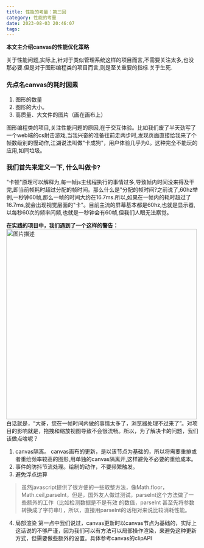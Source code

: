 ```yaml
---
title: 性能的考量：第三回
category: 性能的考量
date: 2023-08-03 20:46:07
tags:
---
```


**本文主介绍canvas的性能优化策略**

关于性能问题,实际上,针对于类似管理系统这样的项目而言,不需要关注太多,也没那必要.但是对于图形编程类的项目而言,则是至关重要的指标.关乎生死.
### 先点名canvas的耗时因素
1. 图形的数量
2. 图形的大小。
3. 高质量、大文件的图片（画在画布上）

图形编程类的项目,关注性能问题的原因,在于交互体验。比如我们废了半天劲写了一个web端的cs射击游戏,当我兴奋的准备往前走两步时,发现页面直接给我来了个帧数级别的慢动作,江湖说法叫做"卡成狗"，用户体验几乎为0。这种完全不能玩的应用,如同垃圾。

### 我们首先来定义一下, 什么叫做卡?
"卡顿"原理可以解释为,每一帧js主线程执行的事情过多,导致帧内时间没来得及干完,即当前帧耗时超过分配的帧时间。那么什么是"分配的帧时间?之前说了,60hz举例,一秒钟60帧,那么一帧的时间大约在16.7ms.所以,如果在一帧内的耗时超过了16.7ms,就会出现视觉层面的"卡"。目前主流的屏幕基本都是60hz,也就是显示器,以每秒60次的频率闪频,也就是一秒钟会有60帧,但我们人眼无法察觉。

**在实践的项目中，我们遇到了一个这样的警告：**
<img src="/img/p2.webp" alt="图片描述" width="500">
白话就是，“大哥，您在一帧时间内做的事情太多了，浏览器处理不过来了”。对项目的影响就是，拖拽和缩放视图导致不会很流畅。所以，为了解决卡的问题，我们该做点啥呢？

1. canvas隔离。
canvas画布的更新，是以该节点为基础的，所以将需要重排或者重绘频率较高的图形,用单独的canvas隔离开,这样避免不必要的重绘成本。
2. 事件的防抖节流处理。绘制的动作，不要频繁触发。
3. 避免浮点运算
> 虽然javascript提供了很方便的一些取整方法，像Math.floor，Math.ceil,parseInt，但是，国外友人做过测试，parseInt这个方法做了一些额外的工作（比如检测数据是不是有效
> 的数值，parseInt 甚至先将参数转换成了字符串!），所以，直接用parseInt的话相对来说比较消耗性能。
4. 局部渲染
第一点中我们说过，canvas更新时以canvas节点为基础的，实际上这话说的不够严谨，因为我们可以有方法可以局部操作渲染，来避免这种更新方式，但需要做些额外的设置。具体参考canvas的clipAPI
